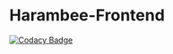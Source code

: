 # Harambee-Frontend

[![Codacy Badge](https://api.codacy.com/project/badge/Grade/a00a0ae6809149728c5149acbab2512c)](https://app.codacy.com/gh/BuildForSDGCohort2/Harambee-Frontend?utm_source=github.com&utm_medium=referral&utm_content=BuildForSDGCohort2/Harambee-Frontend&utm_campaign=Badge_Grade_Settings)